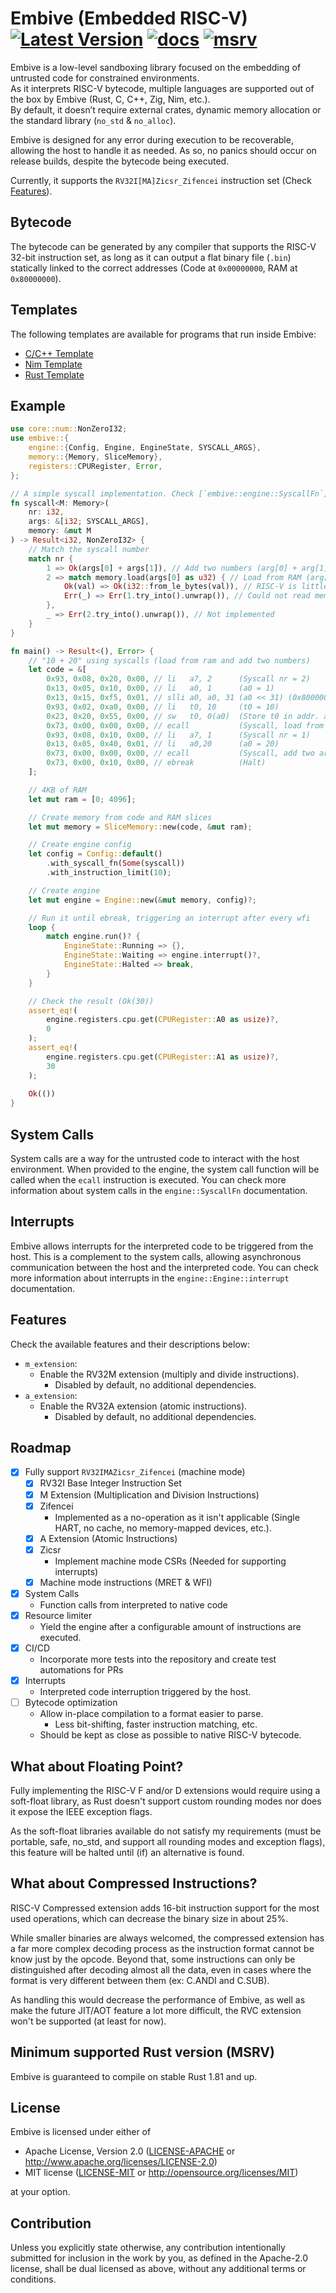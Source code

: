 # Embive (Embedded RISC-V) [![Latest Version]][crates.io] [![docs]][docs.rs] [![msrv]][Rust 1.81]

[Latest Version]: https://img.shields.io/crates/v/embive.svg
[crates.io]: https://crates.io/crates/embive
[docs]: https://docs.rs/embive/badge.svg
[docs.rs]: https://docs.rs/embive
[msrv]: https://img.shields.io/crates/msrv/embive.svg?label=msrv&color=lightgray
[Rust 1.81]: https://blog.rust-lang.org/2024/09/05/Rust-1.81.0.html

Embive is a low-level sandboxing library focused on the embedding of untrusted code for constrained environments.  
As it interprets RISC-V bytecode, multiple languages are supported out of the box by Embive (Rust, C, C++, Zig, Nim, etc.).  
By default, it doesn’t require external crates, dynamic memory allocation or the standard library (`no_std` & `no_alloc`).

Embive is designed for any error during execution to be recoverable, allowing the host to handle it as needed.
As so, no panics should occur on release builds, despite the bytecode being executed.

Currently, it supports the `RV32I[MA]Zicsr_Zifencei` instruction set (Check [Features](#features)).

## Bytecode
The bytecode can be generated by any compiler that supports the RISC-V 32-bit instruction set, as long as it can output a flat
binary file (`.bin`) statically linked to the correct addresses (Code at `0x00000000`, RAM at `0x80000000`).

## Templates
The following templates are available for programs that run inside Embive:
- [C/C++ Template](https://github.com/embive/embive-c-template)
- [Nim Template](https://github.com/embive/embive-nim-template)
- [Rust Template](https://github.com/embive/embive-rust-template)

## Example
```rust
use core::num::NonZeroI32;
use embive::{
    engine::{Config, Engine, EngineState, SYSCALL_ARGS},
    memory::{Memory, SliceMemory},
    registers::CPURegister, Error,
};

// A simple syscall implementation. Check [`embive::engine::SyscallFn`].
fn syscall<M: Memory>(
    nr: i32,
    args: &[i32; SYSCALL_ARGS],
    memory: &mut M
) -> Result<i32, NonZeroI32> {
    // Match the syscall number
    match nr {
        1 => Ok(args[0] + args[1]), // Add two numbers (arg[0] + arg[1])
        2 => match memory.load(args[0] as u32) { // Load from RAM (arg[0])
            Ok(val) => Ok(i32::from_le_bytes(val)), // RISC-V is little endian
            Err(_) => Err(1.try_into().unwrap()), // Could not read memory
        },
        _ => Err(2.try_into().unwrap()), // Not implemented
    }
}

fn main() -> Result<(), Error> {
    // "10 + 20" using syscalls (load from ram and add two numbers)
    let code = &[
        0x93, 0x08, 0x20, 0x00, // li   a7, 2      (Syscall nr = 2)
        0x13, 0x05, 0x10, 0x00, // li   a0, 1      (a0 = 1)
        0x13, 0x15, 0xf5, 0x01, // slli a0, a0, 31 (a0 << 31) (0x80000000)
        0x93, 0x02, 0xa0, 0x00, // li   t0, 10     (t0 = 10)
        0x23, 0x20, 0x55, 0x00, // sw   t0, 0(a0)  (Store t0 in addr. a0)
        0x73, 0x00, 0x00, 0x00, // ecall           (Syscall, load from arg0)
        0x93, 0x08, 0x10, 0x00, // li   a7, 1      (Syscall nr = 1)
        0x13, 0x05, 0x40, 0x01, // li   a0,20      (a0 = 20)
        0x73, 0x00, 0x00, 0x00, // ecall           (Syscall, add two args)
        0x73, 0x00, 0x10, 0x00, // ebreak          (Halt)
    ];

    // 4KB of RAM
    let mut ram = [0; 4096];

    // Create memory from code and RAM slices
    let mut memory = SliceMemory::new(code, &mut ram);

    // Create engine config
    let config = Config::default()
        .with_syscall_fn(Some(syscall))
        .with_instruction_limit(10);

    // Create engine
    let mut engine = Engine::new(&mut memory, config)?;

    // Run it until ebreak, triggering an interrupt after every wfi
    loop {
        match engine.run()? {
            EngineState::Running => {},
            EngineState::Waiting => engine.interrupt()?,
            EngineState::Halted => break,
        }
    }

    // Check the result (Ok(30))
    assert_eq!(
        engine.registers.cpu.get(CPURegister::A0 as usize)?,
        0
    );
    assert_eq!(
        engine.registers.cpu.get(CPURegister::A1 as usize)?,
        30
    );
    
    Ok(())
}
```

## System Calls
System calls are a way for the untrusted code to interact with the host environment.
When provided to the engine, the system call function will be called when the `ecall` instruction is executed.
You can check more information about system calls in the `engine::SyscallFn` documentation.

## Interrupts
Embive allows interrupts for the interpreted code to be triggered from the host. This is a complement to the system
calls, allowing asynchronous communication between the host and the interpreted code.
You can check more information about interrupts in the `engine::Engine::interrupt` documentation.

## Features
Check the available features and their descriptions below:

- `m_extension`:
    - Enable the RV32M extension (multiply and divide instructions).
        - Disabled by default, no additional dependencies.
- `a_extension`:
    - Enable the RV32A extension (atomic instructions).
        - Disabled by default, no additional dependencies.

## Roadmap
- [x] Fully support `RV32IMAZicsr_Zifencei` (machine mode)
    - [x] RV32I Base Integer Instruction Set
    - [x] M Extension (Multiplication and Division Instructions)
    - [x] Zifencei
        - Implemented as a no-operation as it isn't applicable (Single HART, no cache, no memory-mapped devices, etc.).
    - [x] A Extension (Atomic Instructions)
    - [x] Zicsr
        - Implement machine mode CSRs (Needed for supporting interrupts)
    - [x] Machine mode instructions (MRET & WFI)
- [x] System Calls
    - Function calls from interpreted to native code
- [x] Resource limiter
    - Yield the engine after a configurable amount of instructions are executed.
- [x] CI/CD
    - Incorporate more tests into the repository and create test automations for PRs
- [x] Interrupts
    - Interpreted code interruption triggered by the host.
- [ ] Bytecode optimization
    - Allow in-place compilation to a format easier to parse.
        - Less bit-shifting, faster instruction matching, etc.
    - Should be kept as close as possible to native RISC-V bytecode.

## What about Floating Point?
Fully implementing the RISC-V F and/or D extensions would require using a soft-float library, as Rust doesn't 
support custom rounding modes nor does it expose the IEEE exception flags.

As the soft-float libraries available do not satisfy my requirements (must be portable, safe, no_std, and
support all rounding modes and exception flags), this feature will be halted until (if) an alternative is found.

## What about Compressed Instructions?
RISC-V Compressed extension adds 16-bit instruction support for the most used operations, which can decrease the binary size in about 25%.  

While smaller binaries are always welcomed, the compressed extension has a far more complex decoding process as 
the instruction format cannot be know just by the opcode. Beyond that, some instructions can only be distinguished 
after decoding almost all the data, even in cases where the format is very different between them (ex: C.ANDI and C.SUB).

As handling this would decrease the performance of Embive, as well as make the future JIT/AOT feature a lot more 
difficult, the RVC extension won't be supported (at least for now).

## Minimum supported Rust version (MSRV)
Embive is guaranteed to compile on stable Rust 1.81 and up.

## License

Embive is licensed under either of

- Apache License, Version 2.0 ([LICENSE-APACHE](LICENSE-APACHE) or
  <http://www.apache.org/licenses/LICENSE-2.0>)
- MIT license ([LICENSE-MIT](LICENSE-MIT) or <http://opensource.org/licenses/MIT>)

at your option.

## Contribution

Unless you explicitly state otherwise, any contribution intentionally submitted
for inclusion in the work by you, as defined in the Apache-2.0 license, shall be
dual licensed as above, without any additional terms or conditions.